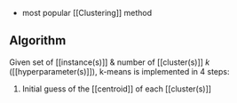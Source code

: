- most popular [[Clustering]] method
## Algorithm
Given set of [[instance(s)]] & number of [[cluster(s)]] $k$ ([[hyperparameter(s)]]), k-means is implemented in 4 steps:
1. Initial guess of the [[centroid]] of each [[cluster(s)]]